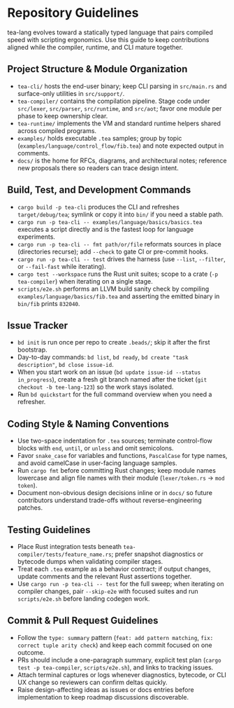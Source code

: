 # Repository Guidelines
tea-lang evolves toward a statically typed language that pairs compiled speed with scripting ergonomics. Use this guide to keep contributions aligned while the compiler, runtime, and CLI mature together.

## Project Structure & Module Organization
- `tea-cli/` hosts the end-user binary; keep CLI parsing in `src/main.rs` and surface-only utilities in `src/support/`.
- `tea-compiler/` contains the compilation pipeline. Stage code under `src/lexer`, `src/parser`, `src/runtime`, and `src/aot`; favor one module per phase to keep ownership clear.
- `tea-runtime/` implements the VM and standard runtime helpers shared across compiled programs.
- `examples/` holds executable `.tea` samples; group by topic (`examples/language/control_flow/fib.tea`) and note expected output in comments.
- `docs/` is the home for RFCs, diagrams, and architectural notes; reference new proposals there so readers can trace design intent.

## Build, Test, and Development Commands
- `cargo build -p tea-cli` produces the CLI and refreshes `target/debug/tea`; symlink or copy it into `bin/` if you need a stable path.
- `cargo run -p tea-cli -- examples/language/basics/basics.tea` executes a script directly and is the fastest loop for language experiments.
- `cargo run -p tea-cli -- fmt path/or/file` reformats sources in place (directories recurse); add `--check` to gate CI or pre-commit hooks.
- `cargo run -p tea-cli -- test` drives the harness (use `--list`, `--filter`, or `--fail-fast` while iterating).
- `cargo test --workspace` runs the Rust unit suites; scope to a crate (`-p tea-compiler`) when iterating on a single stage.
- `scripts/e2e.sh` performs an LLVM build sanity check by compiling `examples/language/basics/fib.tea` and asserting the emitted binary in `bin/fib` prints `832040`.

## Issue Tracker
- `bd init` is run once per repo to create `.beads/`; skip it after the first bootstrap.
- Day-to-day commands: `bd list`, `bd ready`, `bd create "task description"`, `bd close issue-id`.
- When you start work on an issue (`bd update issue-id --status in_progress`), create a fresh git branch named after the ticket (`git checkout -b tee-lang-123`) so the work stays isolated.
- Run `bd quickstart` for the full command overview when you need a refresher.

## Coding Style & Naming Conventions
- Use two-space indentation for `.tea` sources; terminate control-flow blocks with `end`, `until`, or `unless` and omit semicolons.
- Favor `snake_case` for variables and functions, `PascalCase` for type names, and avoid camelCase in user-facing language samples.
- Run `cargo fmt` before committing Rust changes; keep module names lowercase and align file names with their module (`lexer/token.rs` → `mod token`).
- Document non-obvious design decisions inline or in `docs/` so future contributors understand trade-offs without reverse-engineering patches.

## Testing Guidelines
- Place Rust integration tests beneath `tea-compiler/tests/feature_name.rs`; prefer snapshot diagnostics or bytecode dumps when validating compiler stages.
- Treat each `.tea` example as a behavior contract; if output changes, update comments and the relevant Rust assertions together.
- Use `cargo run -p tea-cli -- test` for the full sweep; when iterating on compiler changes, pair `--skip-e2e` with focused suites and run `scripts/e2e.sh` before landing codegen work.

## Commit & Pull Request Guidelines
- Follow the `type: summary` pattern (`feat: add pattern matching`, `fix: correct tuple arity check`) and keep each commit focused on one outcome.
- PRs should include a one-paragraph summary, explicit test plan (`cargo test -p tea-compiler`, `scripts/e2e.sh`), and links to tracking issues.
- Attach terminal captures or logs whenever diagnostics, bytecode, or CLI UX change so reviewers can confirm deltas quickly.
- Raise design-affecting ideas as issues or docs entries before implementation to keep roadmap discussions discoverable.
